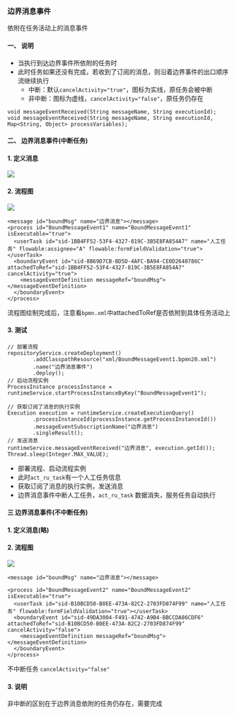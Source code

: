 ###  边界消息事件 
依附在任务活动上的消息事件

#### 一、 说明
* 当执行到达边界事件所依附的任务时
* 此时任务如果还没有完成，若收到了订阅的消息，则沿着边界事件的出口顺序流继续执行
  * 中断：默认`cancelActivity="true"`，图标为实线，原任务会被中断
  * 非中断：图标为虚线，`cancelActivity="false"`，原任务仍存在
  
```
void messageEventReceived(String messageName, String executionId);
void messageEventReceived(String messageName, String executionId, Map<String, Object> processVariables);
```

#### 二、 边界消息事件(中断任务)
#### 1. 定义消息
![](https://fgq233.github.io/imgs/workflow/flow20.png)

#### 2. 流程图
![](https://fgq233.github.io/imgs/workflow/flow21.png)

```
<message id="boundMsg" name="边界消息"></message>
<process id="BoundMessageEvent1" name="BoundMessageEvent1" isExecutable="true">
  <userTask id="sid-1BB4FF52-53F4-4327-819C-3B5E8FA854A7" name="人工任务" flowable:assignee="A" flowable:formFieldValidation="true"></userTask>
  <boundaryEvent id="sid-8B69D7CB-BD5D-4AFC-BA94-CE0D2640786C" attachedToRef="sid-1BB4FF52-53F4-4327-819C-3B5E8FA854A7" cancelActivity="true">
    <messageEventDefinition messageRef="boundMsg"></messageEventDefinition>
  </boundaryEvent>
</process>
```

流程图绘制完成后，注意看`bpmn.xml`中attachedToRef是否依附到具体任务活动上

#### 3. 测试
```
// 部署流程
repositoryService.createDeployment()
        .addClasspathResource("xml/BoundMessageEvent1.bpmn20.xml")
        .name("边界消息事件")
        .deploy();
// 启动流程实例 
ProcessInstance processInstance = runtimeService.startProcessInstanceByKey("BoundMessageEvent1");

// 获取订阅了消息的执行实例
Execution execution = runtimeService.createExecutionQuery()
        .processInstanceId(processInstance.getProcessInstanceId())
        .messageEventSubscriptionName("边界消息")
        .singleResult();
// 发送消息  
runtimeService.messageEventReceived("边界消息", execution.getId());
Thread.sleep(Integer.MAX_VALUE);
```

* 部署流程、启动流程实例
* 此时`act_ru_task`有一个人工任务信息
* 获取订阅了消息的执行实例，发送消息
* 边界消息事件中断人工任务，`act_ru_task` 数据消失，服务任务自动执行


#### 三 边界消息事件(不中断任务)
#### 1. 定义消息(略)
#### 2. 流程图
![](https://fgq233.github.io/imgs/workflow/flow22.png)

```
<message id="boundMsg" name="边界消息"></message>

<process id="BoundMessageEvent2" name="BoundMessageEvent2" isExecutable="true">
  <userTask id="sid-B10BCD50-B0EE-473A-82C2-2703FD874F99" name="人工任务" flowable:formFieldValidation="true"></userTask>
  <boundaryEvent id="sid-49DA3004-F491-4742-A9B4-BBCCDA86CDF6" attachedToRef="sid-B10BCD50-B0EE-473A-82C2-2703FD874F99" cancelActivity="false">
    <messageEventDefinition messageRef="boundMsg"></messageEventDefinition>
  </boundaryEvent>
</process>
```

不中断任务 `cancelActivity="false"`

#### 3. 说明
非中断的区别在于边界消息依附的任务仍存在，需要完成

